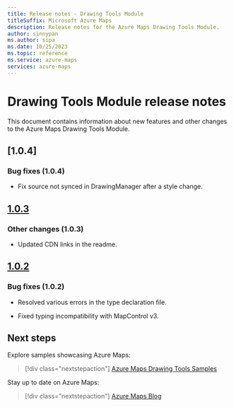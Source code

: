```yaml
---
title: Release notes - Drawing Tools Module
titleSuffix: Microsoft Azure Maps
description: Release notes for the Azure Maps Drawing Tools Module. 
author: sinnypan
ms.author: sipa
ms.date: 10/25/2023
ms.topic: reference
ms.service: azure-maps
services: azure-maps
---
```


# Drawing Tools Module release notes

This document contains information about new features and other changes to the Azure Maps Drawing Tools Module.

## [1.0.4]

### Bug fixes (1.0.4)

- Fix source not synced in DrawingManager after a style change.

## [1.0.3]

### Other changes (1.0.3)

- Updated CDN links in the readme.

## [1.0.2]

### Bug fixes (1.0.2)

- Resolved various errors in the type declaration file.

- Fixed typing incompatibility with MapControl v3.

## Next steps

Explore samples showcasing Azure Maps:

> [!div class="nextstepaction"]
> [Azure Maps Drawing Tools Samples]

Stay up to date on Azure Maps:

> [!div class="nextstepaction"]
> [Azure Maps Blog]


[1.0.3]: https://www.npmjs.com/package/azure-maps-drawing-tools/v/1.0.3
[1.0.2]: https://www.npmjs.com/package/azure-maps-drawing-tools/v/1.0.2
[Azure Maps Drawing Tools Samples]: https://samples.azuremaps.com/?search=Drawing
[Azure Maps Blog]: https://techcommunity.microsoft.com/t5/azure-maps-blog/bg-p/AzureMapsBlog
